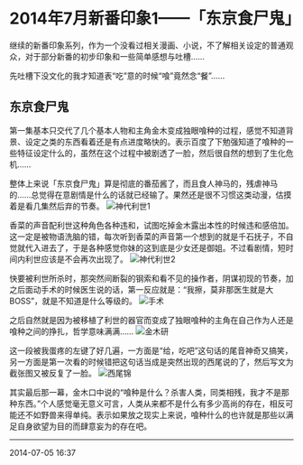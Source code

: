# 2014年7月新番印象1——「东京食尸鬼」

继续的新番印象系列，作为一个没看过相关漫画、小说，不了解相关设定的普通观众，对于部分新番的初步印象和一些简单感想与吐槽……

先吐槽下没文化的我才知道表“吃”意的时候“喰”竟然念“餐”……

## 东京食尸鬼

第一集基本只交代了几个基本人物和主角金木变成独眼喰种的过程，感觉不知道背景、设定之类的东西看着还是有点进度略快的。表示百度了下勉强知道了喰种的一些特征设定什么的，虽然在这个过程中被剧透了一脸，然后很自然的想到了生化危机……

整体上来说「东京食尸鬼」算是彻底的番茄酱了，而且食人神马的，残虐神马的……总觉得在意剧情是什么的话就已经输了。果然还是很不习惯这类动漫，估摸着是看几集然后弃的节奏。
![神代利世1][01]

香菜的声音配利世这种角色各种违和，试图吃掉金木露出本性的时候违和感倍加。这一定是被物语洗脑的错，每次听到香菜的声音第一个想到的就是千石抚子，不自觉就代入进去了，于是各种感觉你妹的这到底是少女还是御姐。不过看剧情，短时间内利世应该是不会再次出现了。
![神代利世2][02]

快要被利世所杀时，那突然间断裂的钢索和看不见的操作者，阴谋初现的节奏，加之后面动手术的时候医生说的话，第一反应就是：“我擦，莫非那医生就是大BOSS”，就是不知道是什么等级的。
![手术][03]

之后自然就是因为被移植了利世的器官而变成了独眼喰种的主角在自己作为人还是喰种之间的挣扎，哲学意味满满……
![金木研][04]

这一段被我蛋疼的左键了好几遍，一方面是“给，吃吧”这句话的尾音神奇又搞笑，另一方面是第一次看的时候错把这句话当成是突然出现的西尾说的了，然后写文为截张图又被反复了一脸。
![西尾锦][05]

其实最后那一幕，金木口中说的“喰种是什么？杀害人类，同类相残，我才不是那种东西。”个人感觉毫无意义可言，人类从来都不是什么有多少高尚的存在，相反可能还不如野兽来得单纯。表示如果放之现实上来说，喰种什么的也许就是那些以满足自身欲望为目的而肆意妄为的存在吧。

  [01]: http://tennsinn.github.io/img/blog/01/27-01.jpg
  [02]: http://tennsinn.github.io/img/blog/01/27-02.jpg
  [03]: http://tennsinn.github.io/img/blog/01/27-03.jpg
  [04]: http://tennsinn.github.io/img/blog/01/27-04.jpg
  [05]: http://tennsinn.github.io/img/blog/01/27-05.jpg

----------

2014-07-05 16:37